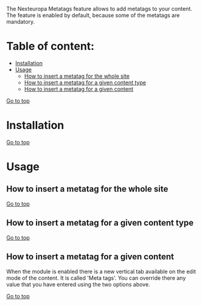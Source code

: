 The Nexteuropa Metatags feature allows to add metatags to your content.
The feature is enabled by default, because some of the metatags are mandatory.

Table of content:
=================
- [Installation](#a-installation)
- [Usage](#usage)
  - [How to insert a metatag for the whole site](#how-to-insert-a-metatag-for-the-whole-site)
  - [How to insert a metatag for a given content type](#how-to-insert-a-metatag-for-a-given-content-type)
  - [How to insert a metatag for a given content](#how-to-insert-a-metatag-for-a-given-content)


[Go to top](#table-of-content)

# Installation

[Go to top](#table-of-content)

# Usage
## How to insert a metatag for the whole site

[Go to top](#table-of-content)

## How to insert a metatag for a given content type

[Go to top](#table-of-content)

## How to insert a metatag for a given content
When the module is enabled there is a new vertical tab available on the edit 
mode of the content. It is called 'Meta tags'. You can override there any
value that you have entered using the two options above.

[Go to top](#table-of-content)